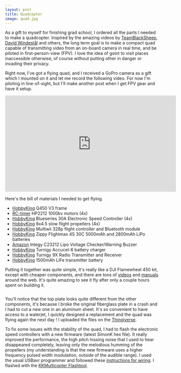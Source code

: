 ```yaml
---
layout: post
title: Quadcopter
image: quad.jpg
---
```

<div class="well">
	<p>
		As a gift to myself for finishing grad school, I ordered all the parts I needed to make a quadcopter. Inspired by the amazing videos by <a href="https://www.youtube.com/channel/UCAMZOHjmiInGYjOplGhU38g">TeamBlackSheep</a>, <a href="https://www.youtube.com/channel/UC16hCs7XeniFuoJq0hm_-EA">David Windestål</a> and others, the long term goal is to make a compact quad capable of transmitting video from an on-board camera in real time, and be piloted in first-person-view (FPV). I love the idea of goint to visit places inaccessible otherwise, of course without putting other in danger or invading their privacy.
	</p>
</div>

<p>
	Right now, I've got a flying quad, and I received a GoPro camera as a gift which I mounted on it and let me record the following video. For now I'm piloting in line-of-sight, but I'll make another post when I get FPV gear and have it setup.</p>

<div class="row">
	<div class="col-md-8 col-md-offset-2">
		<p>
			<div class ="video-container">
		    	<iframe src="https://www.youtube.com/embed/KRceTs3lf_I" height="315" width="560" allowfullscreen="" frameborder="0"></iframe>
		    </div>
	    </p>
	</div>
</div>

<p>
	Here's the bill of materials I needed to get flying.
	<ul>
	  <li><a href="http://www.hobbyking.com/">HobbyKing</a> Q450 V3 frame</li>
	  <li><a href="http://rctimer.com/">RC-timer</a> HP2212 1000kv motors (4x)</li>
	  <li><a href="http://www.hobbyking.com/">HobbyKing</a> Blueseries 30A Electronic Speed Controller (4x)</li>
	  <li><a href="http://www.hobbyking.com/">HobbyKing</a> 8x4.5 slow flight propellers (4x)</li>
	  <li><a href="http://www.hobbyking.com/">HobbyKing</a> Multiwii 328p flight controller and Bluetooth module</li>
	  	  <li><a href="http://www.hobbyking.com/">HobbyKing</a> Zippy Flightmax 4S 30C 5000mAh and 2800mAh LiPo batteries</li>
	  <li><a href="http://www.amazon.com/">Amazon</a> Integy C23212 Lipo Voltage Checker/Warning Buzzer</li>
	  <li><a href="http://www.hobbyking.com/">HobbyKing</a> Turnigy Accucel-6 battery charger</li>
	  <li><a href="http://www.hobbyking.com/">HobbyKing</a> Turnigy 9X Radio Transmitter and Receiver</li>
	  <li><a href="http://www.hobbyking.com/">HobbyKing</a> 1500mAh LiFe transmitter battery</li>
	</ul>
</p>

<p>
	Putting it together was quite simple, it's really like a DJI Flamewheel 450 kit, except with cheaper components, and there are tons of <a href="https://www.youtube.com/watch?v=eSCvCAC7Q-c">videos</a> and <a href="http://download.dji-innovations.com/downloads/flamewheel/en/F450_User_Manual_v2.1_en.pdf">manuals</a> around the web. It's quite amazing to see it fly after only a couple hours spent on building it.
</p>

<div class="row">
	<div class="col-md-8 col-md-offset-2">
		<p>
			<img src="{{ site.url }}/assets/img/quad.jpg" class="img-responsive img-rounded" alt="">
		</p>
	</div>
</div>

<p>
	You'll notice that the top plate looks quite different from the other components, it's because I broke the original fiberglass plate in a crash and I had to cut a new one in an aluminum sheet. It's so convenient to have access to a waterjet, I quickly designed a replacement and the quad was flying again the next day ! I uploaded the files on the <a href="http://www.thingiverse.com/thing:333932">Thingiverse</a>.
</p>

<div class="row">
	<div class="col-md-8">
		<p>
			To fix some issues with the stability of the quad, I had to flash the electronic speed controllers with a new firmware (latest SimonK hex file). It really improved the performance, the high pitch hissing noise that I used to hear disappeared completely, leaving only the melodious humming of the propellers (my understanding is that the new firmware uses a higher frequency pulsed width modulation, outside of the audible range). I used the usual USBavr programmer and followed these <a href="http://polakiumengineering.org/?p=1119">instructions for wiring</a>. I flashed with the <a href="http://lazyzero.de/en/modellbau/kkmulticopterflashtool">KKMulticopter Flashtool</a>.
		</p>
	</div>
	<div class="col-md-4">
		<p>
			<img src="{{ site.url }}/assets/img/quad_simonk.jpg" class="img-responsive img-rounded" alt="">
		</p>
	</div>
</div>